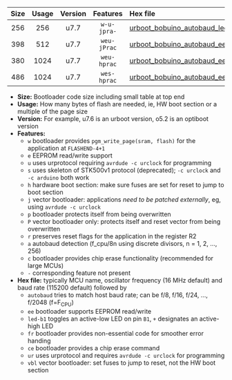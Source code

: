|Size|Usage|Version|Features|Hex file|
|:-:|:-:|:-:|:-:|:--|
|256|256|u7.7|`w-u-jpra-`|[urboot_bobuino_autobaud_led+b7_ur_vbl.hex](https://raw.githubusercontent.com/stefanrueger/urboot.hex/main/boards/bobuino/autobaud/urboot_bobuino_autobaud_led+b7_ur_vbl.hex)|
|398|512|u7.7|`weu-jPrac`|[urboot_bobuino_autobaud_ee_led+b7_fr_ce_ur_vbl.hex](https://raw.githubusercontent.com/stefanrueger/urboot.hex/main/boards/bobuino/autobaud/urboot_bobuino_autobaud_ee_led+b7_fr_ce_ur_vbl.hex)|
|380|1024|u7.7|`weu-hprac`|[urboot_bobuino_autobaud_ee_led+b7_fr_ce_ur.hex](https://raw.githubusercontent.com/stefanrueger/urboot.hex/main/boards/bobuino/autobaud/urboot_bobuino_autobaud_ee_led+b7_fr_ce_ur.hex)|
|486|1024|u7.7|`wes-hprac`|[urboot_bobuino_autobaud_ee_led+b7_fr_ce.hex](https://raw.githubusercontent.com/stefanrueger/urboot.hex/main/boards/bobuino/autobaud/urboot_bobuino_autobaud_ee_led+b7_fr_ce.hex)|

- **Size:** Bootloader code size including small table at top end
- **Usage:** How many bytes of flash are needed, ie, HW boot section or a multiple of the page size
- **Version:** For example, u7.6 is an urboot version, o5.2 is an optiboot version
- **Features:**
  + `w` bootloader provides `pgm_write_page(sram, flash)` for the application at `FLASHEND-4+1`
  + `e` EEPROM read/write support
  + `u` uses urprotocol requiring `avrdude -c urclock` for programming
  + `s` uses skeleton of STK500v1 protocol (deprecated); `-c urclock` and `-c arduino` both work
  + `h` hardware boot section: make sure fuses are set for reset to jump to boot section
  + `j` vector bootloader: applications *need to be patched externally*, eg, using `avrdude -c urclock`
  + `p` bootloader protects itself from being overwritten
  + `P` vector bootloader only: protects itself and reset vector from being overwritten
  + `r` preserves reset flags for the application in the register R2
  + `a` autobaud detection (f_cpu/8n using discrete divisors, n = 1, 2, ..., 256)
  + `c` bootloader provides chip erase functionality (recommended for large MCUs)
  + `-` corresponding feature not present
- **Hex file:** typically MCU name, oscillator frequency (16 MHz default) and baud rate (115200 default) followed by
  + `autobaud` tries to match host baud rate; can be f/8, f/16, f/24, ..., f/2048 (f=F<sub>CPU</sub>)
  + `ee` bootloader supports EEPROM read/write
  + `led-b1` toggles an active-low LED on pin `B1`, `+` designates an active-high LED
  + `fr` bootloader provides non-essential code for smoother error handing
  + `ce` bootloader provides a chip erase command
  + `ur` uses urprotocol and requires `avrdude -c urclock` for programming
  + `vbl` vector bootloader: set fuses to jump to reset, not the HW boot section
